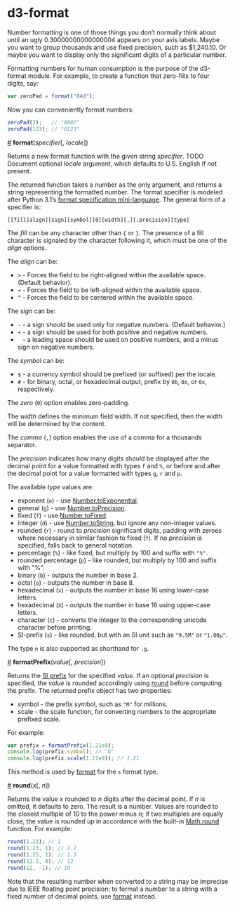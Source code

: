 # d3-format

Number formatting is one of those things you don’t normally think about until an ugly 0.30000000000000004 appears on your axis labels. Maybe you want to group thousands and use fixed precision, such as $1,240.10. Or maybe you want to display only the significant digits of a particular number.

Formatting numbers for human consumption is the purpose of the d3-format module. For example, to create a function that zero-fills to four digits, say:

```javascript
var zeroPad = format("04d");
```

Now you can conveniently format numbers:

```javascript
zeroPad(2);   // "0002"
zeroPad(123); // "0123"
```

<a name="format" href="#format">#</a> <b>format</b>(<i>specifier</i>[, <i>locale</i>])

Returns a new format function with the given string *specifier*. TODO Document optional *locale* argument, which defaults to U.S. English if not present.

The returned function takes a number as the only argument, and returns a string representing the formatted number. The format specifier is modeled after Python 3.1’s [format specification mini-language](http://docs.python.org/release/3.1.3/library/string.html#formatspec). The general form of a specifier is:

```
[​[fill]align][sign][symbol][0][width][,][.precision][type]
```

The *fill* can be any character other than `{` or `}`. The presence of a fill character is signaled by the character following it, which must be one of the *align* options.

The *align* can be:

* `>` - Forces the field to be right-aligned within the available space. (Default behavior).
* `<` - Forces the field to be left-aligned within the available space.
* `^` - Forces the field to be centered within the available space.

The *sign* can be:

* `-` - a sign should be used only for negative numbers. (Default behavior.)
* `+` - a sign should be used for both positive and negative numbers.
* ` ` - a leading space should be used on positive numbers, and a minus sign on negative numbers.

The *symbol* can be:

* `$` - a currency symbol should be prefixed (or suffixed) per the locale.
* `#` - for binary, octal, or hexadecimal output, prefix by `0b`, `0o`, or `0x`, respectively.

The *zero* (`0`) option enables zero-padding.

The *width* defines the minimum field width. If not specified, then the width will be determined by the content.

The *comma* (`,`) option enables the use of a comma for a thousands separator.

The *precision* indicates how many digits should be displayed after the decimal point for a value formatted with types `f` and `%`, or before and after the decimal point for a value formatted with types `g`, `r` and `p`.

The available *type* values are:

* exponent (`e`) - use [Number.toExponential](https://developer.mozilla.org/en/JavaScript/Reference/Global_Objects/Number/toExponential).
* general (`g`) - use [Number.toPrecision](https://developer.mozilla.org/en/JavaScript/Reference/Global_Objects/Number/toPrecision).
* fixed (`f`) - use [Number.toFixed](https://developer.mozilla.org/en/JavaScript/Reference/Global_Objects/Number/toFixed).
* integer (`d`) - use [Number.toString](https://developer.mozilla.org/en/JavaScript/Reference/Global_Objects/Number/toString), but ignore any non-integer values.
* rounded (`r`) - round to *precision* significant digits, padding with zeroes where necessary in similar fashion to fixed (`f`). If no *precision* is specified, falls back to general notation.
* percentage (`%`) - like fixed, but multiply by 100 and suffix with `"%"`.
* rounded percentage (`p`) - like rounded, but multiply by 100 and suffix with "%".
* binary (`b`) - outputs the number in base 2.
* octal (`o`) - outputs the number in base 8.
* hexadecimal (`x`) - outputs the number in base 16 using lower-case letters.
* hexadecimal (`X`) - outputs the number in base 16 using upper-case letters.
* character (`c`) - converts the integer to the corresponding unicode character before printing.
* SI-prefix (`s`) - like rounded, but with an SI unit such as `"9.5M"` or `"1.00µ"`.

The type `n` is also supported as shorthand for `,g`.

<a name="formatPrefix" href="#formatPrefix">#</a> <b>formatPrefix</b>(<i>value</i>[, <i>precision</i>])

Returns the [SI prefix](https://en.wikipedia.org/wiki/Metric_prefix) for the specified *value*. If an optional *precision* is specified, the *value* is rounded accordingly using [round](#round) before computing the prefix. The returned prefix object has two properties:

* symbol - the prefix symbol, such as `"M"` for millions.
* scale - the scale function, for converting numbers to the appropriate prefixed scale.

For example:

```js
var prefix = formatPrefix(1.21e9);
console.log(prefix.symbol); // "G"
console.log(prefix.scale(1.21e9)); // 1.21
```

This method is used by [format](#format) for the `s` format type.

<a name="round" href="#round">#</a> <b>round</b>(<i>x</i>[, <i>n</i>])

Returns the value *x* rounded to *n* digits after the decimal point. If *n* is omitted, it defaults to zero. The result is a number. Values are rounded to the closest multiple of 10 to the power minus *n*; if two multiples are equally close, the value is rounded up in accordance with the built-in [Math.round](https://developer.mozilla.org/en/JavaScript/Reference/Global_Objects/Math/round]) function. For example:

```js
round(1.23); // 1
round(1.23, 1); // 1.2
round(1.25, 1); // 1.3
round(12.5, 0); // 13
round(12, -1); // 10
```

Note that the resulting number when converted to a string may be imprecise due to IEEE floating point precision; to format a number to a string with a fixed number of decimal points, use [format](#format) instead.
